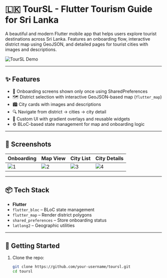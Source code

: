 # 🇱🇰 TourSL - Flutter Tourism Guide for Sri Lanka

A beautiful and modern Flutter mobile app that helps users explore tourist destinations across Sri Lanka. Features an onboarding flow, interactive district map using GeoJSON, and detailed pages for tourist cities with images and descriptions.

![TourSL Demo](assets/screenshots/demo.gif)

---

## ✨ Features

- 🧭 Onboarding screens shown only once using SharedPreferences
- 🗺️ District selection with interactive GeoJSON-based map (`flutter_map`)
- 🏙️ City cards with images and descriptions
- 🔍 Navigate from district → cities → city detail
- 🎨 Custom UI with gradient overlays and reusable widgets
- ⚙️ BLoC-based state management for map and onboarding logic

---

## 📸 Screenshots

| Onboarding | Map View | City List | City Details |
|-----------|----------|-----------|--------------|
| ![1](assets/screenshots/onboarding.png) | ![2](assets/screenshots/map.png) | ![3](assets/screenshots/citylist.png) | ![4](assets/screenshots/detail.png) |

---

## 📦 Tech Stack

- **Flutter**
- `flutter_bloc` – BLoC state management
- `flutter_map` – Render district polygons
- `shared_preferences` – Store onboarding status
- `latlong2` – Geographic utilities

---

## 🚀 Getting Started

1. Clone the repo:
   ```bash
   git clone https://github.com/your-username/toursl.git
   cd toursl
